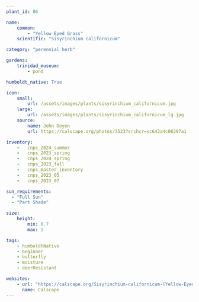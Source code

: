 ```yaml
---
plant_id: 86

name: 
    common: 
        - "Yellow Eyed Grass"  
    scientific: "Sisyrinchium californicum"   

category: "perennial herb"

gardens:
    trinidad_museum:
        - pond

humboldt_native: True

icon: 
    small: 
        url: /assets/images/plants/sisyrinchium_californicum.jpg
    large: 
        url: /assets/images/plants/sisyrinchium_californicum_lg.jpg 
    source: 
        name: John Doyen 
        url: https://calscape.org/photos/3523?srchcr=sc642a4c06397a1 

inventory: 
    -   cnps_2024_summer
    -   cnps_2023_spring
    -   cnps_2024_spring
    -   cnps_2023_fall
    -   cnps_master_inventory
    -   cnps_2023_05 
    -   cnps_2023_07 

sun_requirements:
  - "Full Sun"
  - "Part Shade"

size:
    height: 
        min: 0.7
        max: 1

tags:
    - humboldtNative
    - beginner
    - butterfly
    - moisture
    - deerResistant

websites: 
    - url: "https://calscape.org/Sisyrinchium-californicum-(Yellow-Eyed-Grass)"
      name: Calscape
---
```


